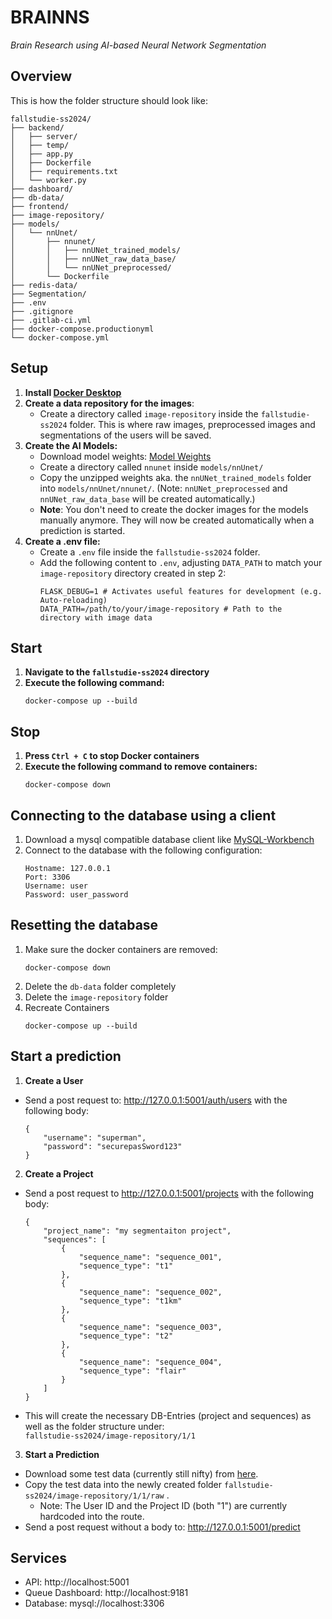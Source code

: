 # **BRAINNS** 
*Brain Research using AI-based Neural Network Segmentation*

## Overview

This is how the folder structure should look like:
```
fallstudie-ss2024/
├── backend/
│   ├── server/
│   ├── temp/
│   ├── app.py
│   ├── Dockerfile
│   ├── requirements.txt
│   └── worker.py
├── dashboard/
├── db-data/
├── frontend/
├── image-repository/
├── models/
│   └── nnUnet/
│       ├── nnunet/
│       │   ├── nnUNet_trained_models/
│       │   ├── nnUNet_raw_data_base/
│       │   └── nnUNet_preprocessed/
│       └── Dockerfile
├── redis-data/
├── Segmentation/
├── .env
├── .gitignore
├── .gitlab-ci.yml
├── docker-compose.productionyml 
└── docker-compose.yml 

```

## Setup

1. **Install [Docker Desktop](https://www.docker.com/products/docker-desktop/)**
2. **Create a data repository for the images**:
    - Create a directory called `image-repository` inside the `fallstudie-ss2024` folder. This is where raw images, preprocessed images and segmentations of the users will be saved.
3. **Create the AI Models:**
   - Download model weights: [Model Weights](https://drive.google.com/file/d/19E8xXUEtcx-O4Z6GIdoxK6OVXoTSMl-R/view)
   - Create a directory called `nnunet` inside `models/nnUnet/`
   - Copy the unzipped weights aka. the `nnUNet_trained_models` folder into `models/nnUnet/nnunet/`. (Note: `nnUNet_preprocessed` and `nnUNet_raw_data_base` will be created automatically.)
   -  **Note**: You don't need to create the docker images for the models manually anymore. They will now be created automatically when a prediction is started.
4. **Create a .env file:** 
   - Create a `.env` file inside the `fallstudie-ss2024` folder.
   - Add the following content to `.env`, adjusting `DATA_PATH` to match your `image-repository` directory created in step 2:
     ```
     FLASK_DEBUG=1 # Activates useful features for development (e.g. Auto-reloading)
     DATA_PATH=/path/to/your/image-repository # Path to the directory with image data
     ``` 

## Start

1. **Navigate to the `fallstudie-ss2024` directory**
2. **Execute the following command:**
    ```
    docker-compose up --build
    ```

## Stop

1. **Press `Ctrl + C` to stop Docker containers**
2. **Execute the following command to remove containers:**
    ```
    docker-compose down
    ```

## Connecting to the database using a client
1. Download a mysql compatible database client like [MySQL-Workbench](https://dev.mysql.com/downloads/workbench/)
2. Connect to the database with the following configuration:
    ```
    Hostname: 127.0.0.1
    Port: 3306
    Username: user
    Password: user_password
    ```

## Resetting the database
1. Make sure the docker containers are removed:
    ```    
    docker-compose down
    ```
2. Delete the `db-data` folder completely
3. Delete the `image-repository` folder
4. Recreate Containers
    ```    
    docker-compose up --build
    ```


## Start a prediction
1. **Create a User**
- Send a post request to: http://127.0.0.1:5001/auth/users with the following body: 
    ```
    {
        "username": "superman",
        "password": "securepasSword123"
    }
    ```
2. **Create a Project**
- Send a post request to http://127.0.0.1:5001/projects with the following body:

    ```
    {
        "project_name": "my segmentaiton project",
        "sequences": [
            {
                "sequence_name": "sequence_001",
                "sequence_type": "t1"
            },
            {
                "sequence_name": "sequence_002",
                "sequence_type": "t1km"
            },
            {
                "sequence_name": "sequence_003",
                "sequence_type": "t2"
            },
            {
                "sequence_name": "sequence_004",
                "sequence_type": "flair"
            }
        ]
    }
    ```
- This will create the necessary DB-Entries (project and sequences) as well as the folder structure under:  
    `fallstudie-ss2024/image-repository/1/1` 
3. **Start a Prediction**
- Download some test data (currently still nifty) from [here](https://drive.google.com/drive/folders/1i0cO-fjB45EjqiNFzurReetvMNilN7fc?usp=sharing).
- Copy the test data into the newly created folder `fallstudie-ss2024/image-repository/1/1/raw` .
    - Note: The User ID and the Project ID (both "1") are currently hardcoded into the route.
- Send a post request without a body to: http://127.0.0.1:5001/predict

## Services

- API: http://localhost:5001
- Queue Dashboard: http://localhost:9181
- Database: mysql://localhost:3306